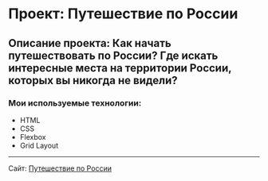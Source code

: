 # Проект: Путешествие по России

## Описание проекта: Как начать путешествовать по России? Где искать интересные места на территории России, которых вы никогда не видели?

### Мои используемые технологии:
* HTML
* CSS
* Flexbox
* Grid Layout
___________

Сайт: [Путешествие по России](https://artmo0z.github.io/russian-travel/) 

